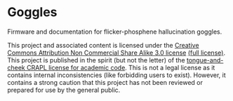 # Goggles

Firmware and documentation for flicker-phosphene hallucination goggles.

This project and associated content is licensed under the [Creative Commons Attribution Non Commercial Share Alike 3.0 license](https://creativecommons.org/licenses/by-nc-sa/3.0/) [(full license)](https://creativecommons.org/licenses/by-nc-sa/3.0/legalcode). This project is published in the spirit (but not the letter) of the [tongue-and-cheek CRAPL license for academic code](http://matt.might.net/articles/crapl/CRAPL-LICENSE.txt). This is not a legal license as it contains internal inconsistencies (like forbidding users to exist). However, it contains a strong caution that this project has not been reviewed or prepared for use by the general public. 
